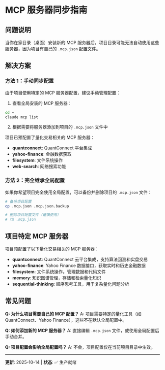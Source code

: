 # MCP 服务器同步指南

## 问题说明

当你在家目录（桌面）安装新的 MCP 服务器后，项目目录可能无法自动使用这些服务器，因为项目有自己的 `.mcp.json` 配置文件。

## 解决方案

### 方法 1：手动同步配置

由于项目使用特定的 MCP 服务器配置，建议手动管理配置：

1. 查看全局安装的 MCP 服务器：
```bash
cd ~
claude mcp list
```

2. 根据需要将服务器添加到项目的 `.mcp.json` 文件中

项目已预配置了量化交易相关的 MCP 服务器：
- **quantconnect**: QuantConnect 平台集成
- **yahoo-finance**: 金融数据获取
- **filesystem**: 文件系统操作
- **web-search**: 网络搜索功能

### 方法 2：完全继承全局配置

如果你希望项目完全使用全局配置，可以备份并删除项目的 `.mcp.json` 文件：
```bash
# 备份项目配置
cp .mcp.json .mcp.json.backup

# 删除项目配置文件（谨慎使用）
# rm .mcp.json
```

## 项目特定 MCP 服务器

项目预配置了以下量化交易相关的 MCP 服务器：

- **quantconnect**: QuantConnect 云平台集成，支持算法回测和实盘交易
- **yahoo-finance**: Yahoo Finance 数据接口，获取实时和历史金融数据
- **filesystem**: 文件系统操作，管理数据和代码文件
- **memory**: 知识图谱管理，存储和检索量化知识
- **sequential-thinking**: 顺序思考工具，用于复杂量化问题分析

## 常见问题

**Q: 为什么项目需要自己的 MCP 配置？**
A: 项目需要特定的量化工具（如 QuantConnect、Yahoo Finance），这些不在默认全局配置中。

**Q: 如何添加新的 MCP 服务器？**
A: 直接编辑 `.mcp.json` 文件，或使用全局配置后手动合并。

**Q: 项目配置会影响全局配置吗？**
A: 不会，项目配置仅在当前项目目录中生效。

---
**更新**: 2025-10-14 | **状态**: ✅ 生产就绪